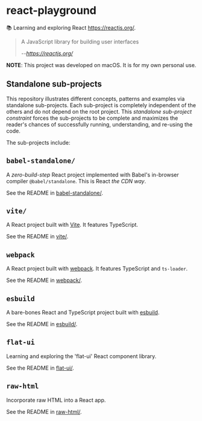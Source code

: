 # react-playground

📚 Learning and exploring React <https://reactjs.org/>.

> A JavaScript library for building user interfaces
> 
> --<cite>https://reactjs.org/</cite>

**NOTE**: This project was developed on macOS. It is for my own personal use.

## Standalone sub-projects

This repository illustrates different concepts, patterns and examples via standalone sub-projects. Each sub-project is
completely independent of the others and do not depend on the root project. This _standalone sub-project constraint_
forces the sub-projects to be complete and maximizes the reader's chances of successfully running, understanding, and
re-using the code.

The sub-projects include:

## `babel-standalone/`

A *zero-build-step* React project implemented with Babel's in-browser compiler `@babel/standalone`. This is React *the CDN way*.

See the README in [babel-standalone/](babel-standalone/).

## `vite/`

A React project built with [Vite](https://vitejs.dev/). It features TypeScript.

See the README in [vite/](vite/).

## `webpack`

A React project built with [webpack](https://webpack.js.org/). It features TypeScript and `ts-loader`.

See the README in [webpack/](webpack/).

## `esbuild`

A bare-bones React and TypeScript project built with [esbuild](https://esbuild.github.io/).

See the README in [esbuild/](esbuild/).

## `flat-ui`

Learning and exploring the 'flat-ui' React component library.

See the README in [flat-ui/](flat-ui/).

## `raw-html`

Incorporate raw HTML into a React app.

See the README in [raw-html/](raw-html/).
